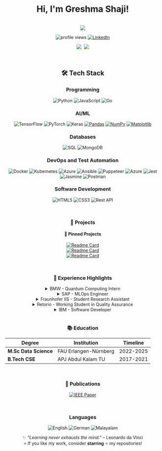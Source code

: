<div align="center">
  <h1> Hi, I'm Greshma Shaji! </h1>
  <br>
  <img src="https://readme-typing-svg.demolab.com?font=Fira+Code&pause=1000&color=00C7B7&width=435&lines=Data+Science+Master's+Student;MLOps+Engineer;AI+Researcher;Machine+Learning+Enthusiast" />


<p align="center">
  <img src="https://komarev.com/ghpvc/?username=GreshmaShaji&label=Profile+Views&color=00C7B7&style=flat" alt="profile views" />
  <a href="https://linkedin.com/in/greshma-shaji-1825941b6">
    <img src="https://img.shields.io/badge/-Connect-blue?style=flat&logo=linkedin" alt="LinkedIn" />
  </a>
</p>

<p align="center">
  <a href=""><img src="https://github-readme-stats.vercel.app/api/top-langs/?username=GreshmaShaji&layout=compact&langs_count=10"/></a>&nbsp
  <a href=""><img src="https://github-readme-stats.vercel.app/api?username=GreshmaShaji&count_private=true&show_icons=true"/></a>
</p>

<br>

## 🛠️ Tech Stack
### Programming
![Python](https://img.shields.io/badge/-Python-3776AB?logo=python&logoColor=white)
![JavaScript](https://img.shields.io/badge/-JavaScript-F7DF1E?logo=javascript&logoColor=black)
![Go](https://img.shields.io/badge/-Go-00ADD8?logo=go&logoColor=white)

### AI/ML
![TensorFlow](https://img.shields.io/badge/-TensorFlow-FF6F00?logo=tensorflow)
![PyTorch](https://img.shields.io/badge/-PyTorch-EE4C2C?logo=pytorch)
![Keras](https://img.shields.io/badge/-Keras-D00000?logo=keras)
[![Pandas](https://img.shields.io/badge/Pandas-150458?logo=pandas&logoColor=fff)](#)
[![NumPy](https://img.shields.io/badge/NumPy-4DABCF?logo=numpy&logoColor=fff)](#)
[![Matplotlib](https://custom-icon-badges.demolab.com/badge/Matplotlib-71D291?logo=matplotlib&logoColor=fff)](#)

### Databases
![SQL](https://img.shields.io/badge/-SQL-000?&logo=MySQL&logoColor=4479A1)
![MongoDB](https://img.shields.io/badge/-MongoDB-13aa52?style=for-the-badge&logo=mongodb&logoColor=white)

### DevOps and Test Automation
![Docker](https://img.shields.io/badge/-Docker-2496ED?logo=docker)
![Kubernetes](https://img.shields.io/badge/-Kubernetes-326CE5?logo=kubernetes)
![Azure](https://img.shields.io/badge/-Azure-0089D6?logo=microsoft-azure)
![Ansible](https://img.shields.io/badge/ansible-EE0000?style=plastic&logo=ansible&logoColor=white)
![Puppeteer](https://img.shields.io/badge/Puppeteer-white.svg?style=for-the-badge&logo=Puppeteer&logoColor=black)
![Azure](https://img.shields.io/badge/azure-%230072C6.svg?style=for-the-badge&logo=microsoftazure&logoColor=white)
![Jest](https://img.shields.io/badge/-jest-%23C21325?style=for-the-badge&logo=jest&logoColor=white)
![Jasmine](https://img.shields.io/badge/-Jasmine-%238A4182?style=for-the-badge&logo=Jasmine&logoColor=white)
![Postman](https://img.shields.io/badge/Postman-FF6C37?style=for-the-badge&logo=postman&logoColor=white)

### Software Development
![HTML5](https://img.shields.io/badge/html5-%23E34F26.svg?style=for-the-badge&logo=html5&logoColor=white)
![CSS3](https://img.shields.io/badge/css3-%231572B6.svg?style=for-the-badge&logo=css3&logoColor=white)
![Rest API](https://img.shields.io/badge/REST%20API-v1.1-lightgrey)

<br>

### 📂 **Projects**

#### 🚀 **Pinned Projects**
[![Readme Card](https://github-readme-stats.vercel.app/api/pin/?username=GreshmaShaji&repo=awesome-python-projects&theme=dark)](https://github.com/GreshmaShaji/awesome-python-projects)  
[![Readme Card](https://github-readme-stats.vercel.app/api/pin/?username=GreshmaShaji&repo=VoiceAI-Chatbot&theme=dark)](https://github.com/GreshmaShaji/VoiceAI-Chatbot)  
[![Readme Card](https://github-readme-stats.vercel.app/api/pin/?username=GreshmaShaji&repo=genai-article-generator&theme=dark)](https://github.com/GreshmaShaji/genai-article-generator)  

<br>

### 💼 Experience Highlights

<details>
<summary> BMW - Quantum Computing Intern</summary>
  
- Developed QUARK framework for quantum-classical hybrid systems
- Implemented AI agent workflows with LLM-based multi-agent systems
- Achieved 25% improvement in error resolution through PEP8 optimization
</details>

<details>
<summary> SAP - MLOps Engineer</summary>
  
- Built voice-enabled chatbot with 40% faster query resolution
- Created resource cleanup module reducing manual work by 50%
- Integrated LLM error analysis improving resolution speed by 25%
</details>

<details>
<summary> Fraunhofer IIS - Student Research Assistant</summary>
  
- Recommendation System Development: Contributed to advanced recommendation system, improving patient treatment planning precision by 20%.
- Data Analysis Enhancement: Enhanced data analysis capabilities using Python, increasing analytical efficiency by 30%.
- Improved prediction accuracy and reliability by implementing and fine-tuning a Random Forest Classifier, achieving a 15% boost in model performance.
- Integrated mlflow for model transparency and reproducibility, ensuring consistent workflow documentation.
- Fostered teamwork by establishing a well-maintained GitLab code repository, improving collaboration and code quality by 25%
</details>

<details>
<summary> Retorio - Working Student in Quality Assurance</summary>
  
- Designed and developed test automation frameworks using Puppeteer and Jest, reducing test execution time by 40%.
- Integrated automation frameworks with GitLab CI, enhancing testing efficiency by 35%.
- Conducted manual testing to identify bugs and issues, improving platform stability by 25%
- Scripted test cases in JavaScript, ensuring 95% test coverage
- Reported daily performance metrics to the development team lead, ensuring timely delivery of high-quality scripts
- Documented test procedures and results, facilitating future reference and ensuring
reproducibility
</details>

<details>
<summary> IBM - Software Developer</summary>
  
- Conducted UI automation testing and DevOps using Puppeteer,JavaScript, and Ansible, reducing manual testing efforts by 60%.
- Developed automated test scripts using Puppeteer, JavaScript, Jest, Allure, and Python, increasing test coverage by 50%.
- Built a new automation framework for IBM Cloud Pak for Data, improving test efficiency by 45%
- Analyzed test results daily, improving defect detection rate by 30%.
- Mentored team members and participated in code reviews, enhancing code quality by 25%
- Developed use cases, user interface specifications, and user requirement documents, ensuring clear and precise project documentation
- Generated reports using Allure framework, improving transparency and communication with stakeholders
- Attended daily scrum meetings, actively sharing risks and roadblocks, and ensuring smooth project progress
</details>

<br>

### 📚 Education

| Degree | Institution | Timeline |
|--------|-------------|----------|
| **M.Sc Data Science** | FAU Erlangen-Nürnberg | 2022-2025 |
| **B.Tech CSE** | APJ Abdul Kalam TU | 2017-2021 |

<br>

### 📝 Publications

[![IEEE Paper](https://img.shields.io/badge/IEEE-Published-00629B?logo=ieee)](https://ieeexplore.ieee.org/document/9702491)

<br>

### Languages

![English](https://img.shields.io/badge/English-Fluent-blue)
![German](https://img.shields.io/badge/German-Intermediate-yellow)
![Malayalam](https://img.shields.io/badge/Malayalam-Native-green)

✨ *“Learning never exhausts the mind.”* – Leonardo da Vinci  
⭐ If you like my work, consider **starring** ⭐ my repositories!
